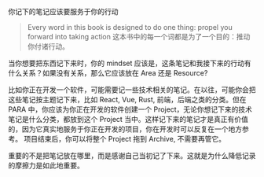 你记下的笔记应该要服务于你的行动

> Every word in this book is designed to do one thing: propel you forward into taking action
> 这本书中的每一个词都是为了一个目的：推动你付诸行动。

当你想要把东西记下来时，你的 mindset 应该是，这条笔记和我接下来的行动有什么关系？如果没有关系，那么它应该放在 Area 还是 Resource?

比如你正在开发一个软件，可能需要记一些技术相关的笔记。在以往，可能你会把这些笔记按主题记下来，比如 React, Vue, Rust, 前端，后端之类的分类。但在 PARA 中，你应该为你正在开发的软件创建一个 Project，无论你想记下来的技术笔记是什么分类，都放到这个 Project 当中。这样记下来的笔记才是真正有价值的，因为它真实地服务于你正在开发的项目，你在开发时可以反复在一个地方参考。
项目结束后，你可以将整个 Project 拖到 Archive, 不需要再管它。

重要的不是把笔记放在哪里，而是感谢自己当初记了下来。这就是为什么降低记录的摩擦力是如此地重要。
